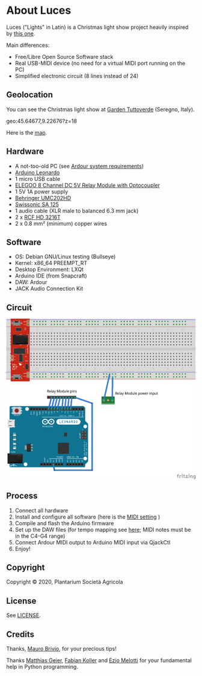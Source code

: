 About Luces
===========
Luces ("Lights" in Latin) is a Christmas light show project heavily inspired by
[this one](
https://maker.pro/arduino/projects/christmas-light-show-with-arduino/).

Main differences:

- Free/Libre Open Source Software stack
- Real USB-MIDI device (no need for a virtual MIDI port running on the PC)
- Simplified electronic circuit (8 lines instead of 24)

Geolocation
-----------
You can see the Christmas light show at [Garden Tuttoverde](
https://www.gardentuttoverde.it/) (Seregno, Italy).

geo:45.64677,9.22676?z=18

Here is the [map](https://osm.org/go/0CjU753tN--?m=).

Hardware
--------
- A not-too-old PC (see [Ardour system requirements](
https://ardour.org/requirements.html))
- [Arduino Leonardo](https://www.arduino.cc/en/Main/Arduino_BoardLeonardo)
- 1 micro USB cable
- [ELEGOO 8 Channel DC 5V Relay Module with Optocoupler](
https://www.elegoo.com/products/elegoo-8-channel-relay-module-kit)
- 1 5V 1A power supply
- [Behringer UMC202HD](https://www.behringer.com/product.html?modelCode=P0BJZ)
- [Swissonic SA 125](https://www.thomann.de/it/swissonic_sa_125.htm)
- 1 audio cable (XLR male to balanced 6.3 mm jack)
- 2 x [RCF HD 3216T](
https://www.rcf.it/it_IT/products/product-detail/hd-3216t/418924)
- 2 x 0.8 mm² (minimum) copper wires

Software
--------
- OS: Debian GNU/Linux testing (Bullseye)
- Kernel: x86_64 PREEMPT_RT
- Desktop Environment: LXQt
- Arduino IDE (from Snapcraft)
- DAW: Ardour
- JACK Audio Connection Kit

Circuit
-------
![Electrical connections](Circuit.png)

Process
-------
1. Connect all hardware
2. Install and configure all software (here is the [MIDI setting](
https://manual.ardour.org/setting-up-your-system/setting-up-midi/midi-on-linux/)
)
3. Compile and flash the Arduino firmware
4. Set up the DAW files (for tempo mapping see [here](
https://www.youtube.com/watch?v=rrr9lr_Pbkg); MIDI notes must be in the C4-G4
range)
5. Connect Ardour MIDI output to Arduino MIDI input via QjackCtl
6. Enjoy!

Copyright
---------
Copyright © 2020, Plantarium Società Agricola

License
-------
See [LICENSE](LICENSE).

Credits
-------
Thanks, [Mauro Brivio](https://github.com/mbrivio), for your precious tips!

Thanks [Matthias Geier](https://github.com/mgeier), [Fabian Koller](
https://github.com/C0nsultant) and [Ezio Melotti](
https://github.com/ezio-melotti) for your fundamental help in Python
programming.
